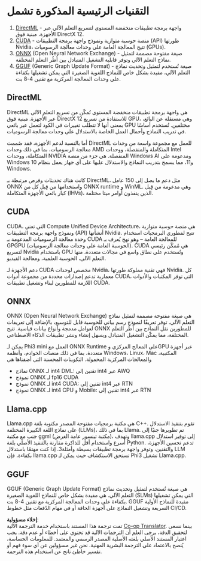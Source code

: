 <!--
CO_OP_TRANSLATOR_METADATA:
{
  "original_hash": "9841486ba4cf2590fabe609b925b00eb",
  "translation_date": "2025-05-07T10:52:21+00:00",
  "source_file": "md/01.Introduction/01/01.Understandingtech.md",
  "language_code": "ar"
}
-->
# التقنيات الرئيسية المذكورة تشمل

1. [DirectML](https://learn.microsoft.com/windows/ai/directml/dml?WT.mc_id=aiml-138114-kinfeylo) - واجهة برمجة تطبيقات منخفضة المستوى لتسريع التعلم الآلي عبر الأجهزة، مبنية فوق DirectX 12.
2. [CUDA](https://blogs.nvidia.com/blog/what-is-cuda-2/) - منصة حوسبة متوازية ونموذج واجهة برمجة التطبيقات (API) طورتها Nvidia، تتيح المعالجة العامة على وحدات معالجة الرسوميات (GPUs).
3. [ONNX](https://onnx.ai/) (Open Neural Network Exchange) - صيغة مفتوحة مصممة لتمثيل نماذج التعلم الآلي وتوفر قابلية التشغيل المتبادل بين أُطُر التعلم المختلفة.
4. [GGUF](https://github.com/ggerganov/ggml/blob/master/docs/gguf.md) (Generic Graph Update Format) - صيغة تُستخدم لتمثيل وتحديث نماذج التعلم الآلي، مفيدة بشكل خاص للنماذج اللغوية الصغيرة التي يمكن تشغيلها بكفاءة على وحدات المعالجة المركزية مع تقنين 4-8 بت.

## DirectML

DirectML هي واجهة برمجة تطبيقات منخفضة المستوى تُمكّن من تسريع التعلم الآلي عبر الأجهزة. مبنية فوق DirectX 12 للاستفادة من تسريع GPU، وهي مستقلة عن البائع، بمعنى أنها لا تتطلب تغييرات في الكود لتعمل عبر بائعي GPU مختلفين. تُستخدم أساسًا في تدريب النماذج وأحمال العمل الخاصة بالاستدلال على وحدات معالجة الرسوميات.

أما بالنسبة لدعم الأجهزة، فقد صُممت DirectML للعمل مع مجموعة واسعة من وحدات معالجة الرسوميات، بما في ذلك وحدات AMD المتكاملة والمنفصلة، ووحدات Intel المتكاملة، ووحدات NVIDIA المنفصلة. هي جزء من منصة Windows AI ومدعومة على Windows 10 و11، مما يسمح بتدريب النماذج والاستدلال عليها على أي جهاز يعمل بنظام Windows.

كانت هناك تحديثات وفرص مرتبطة بـ DirectML، مثل دعم ما يصل إلى 150 عامل ONNX واستخدامها من قِبل كل من ONNX runtime و WinML. وهي مدعومة من قِبل كبار بائعي الأجهزة المتكاملة (IHVs)، الذين ينفذون أوامر ميتا مختلفة.

## CUDA

CUDA، التي تعني Compute Unified Device Architecture، هي منصة حوسبة متوازية ونموذج واجهة برمجة التطبيقات (API) أنشأتها Nvidia. تتيح لمطوري البرمجيات استخدام وحدة معالجة الرسوميات المدعومة بـ CUDA للمعالجة العامة – وهو نهج يُعرف بـ GPGPU (الحوسبة العامة على وحدات معالجة الرسوميات). CUDA هي مُمكّن رئيسي لتسريع Nvidia باستخدام GPU وتُستخدم على نطاق واسع في مجالات متعددة، منها التعلم الآلي، الحوسبة العلمية، ومعالجة الفيديو.

دعم الأجهزة لـ CUDA مخصص لوحدات Nvidia، فهي تقنية مملوكة طورتها Nvidia. كل معمارية تدعم إصدارات محددة من مجموعة أدوات CUDA، التي توفر المكتبات والأدوات اللازمة للمطورين لبناء وتشغيل تطبيقات CUDA.

## ONNX

ONNX (Open Neural Network Exchange) هي صيغة مفتوحة مصممة لتمثيل نماذج التعلم الآلي. توفر تعريفًا لنموذج رسم بياني للحوسبة قابل للتوسيع، بالإضافة إلى تعريفات لعوامل مدمجة وأنواع بيانات قياسية. تتيح ONNX للمطورين نقل النماذج بين أُطُر التعلم المختلفة، مما يمكّن التشغيل المتبادل ويسهل إنشاء ونشر تطبيقات الذكاء الاصطناعي.

يمكن لـ Phi3 mini العمل مع ONNX Runtime على المعالج المركزي وGPU عبر أجهزة متعددة، بما في ذلك منصات الخوادم، وأنظمة Windows، Linux، Mac المكتبية، والمعالجات المركزية المحمولة.
التكوينات المحسنة التي أضفناها هي

- نماذج ONNX لـ int4 DML: تقنين إلى int4 عبر AWQ
- نموذج ONNX لـ fp16 CUDA
- نموذج ONNX لـ int4 CUDA: تقنين إلى int4 عبر RTN
- نموذج ONNX لـ int4 CPU و Mobile: تقنين إلى int4 عبر RTN

## Llama.cpp

Llama.cpp هي مكتبة برمجيات مفتوحة المصدر مكتوبة بلغة C++. تقوم بتنفيذ الاستدلال على نماذج اللغة الكبيرة المختلفة (LLMs)، بما في ذلك Llama. تم تطويرها جنبًا إلى جنب مع مكتبة ggml (مكتبة تينسور عامة الغرض)، وتهدف llama.cpp إلى توفير استدلال أسرع واستخدام أقل للذاكرة مقارنة بالتنفيذ الأصلي بلغة Python. تدعم تحسين الأجهزة، والتقنين، وتوفر واجهة برمجة تطبيقات بسيطة وأمثلة3. إذا كنت مهتمًا باستدلال LLM بكفاءة، فإن llama.cpp تستحق الاستكشاف حيث يمكن لـ Phi3 تشغيل Llama.cpp.

## GGUF

GGUF (Generic Graph Update Format) هي صيغة تُستخدم لتمثيل وتحديث نماذج التعلم الآلي. هي مفيدة بشكل خاص للنماذج اللغوية الصغيرة (SLMs) التي يمكن تشغيلها بكفاءة على وحدات المعالجة المركزية مع تقنين 4-8 بت. GGUF مفيدة للنماذج الأولية السريعة وتشغيل النماذج على أجهزة الحافة أو في مهام الدُفعات مثل خطوط CI/CD.

**إخلاء مسؤولية**:  
تمت ترجمة هذا المستند باستخدام خدمة الترجمة الآلية [Co-op Translator](https://github.com/Azure/co-op-translator). بينما نسعى لتحقيق الدقة، يرجى العلم أن الترجمات الآلية قد تحتوي على أخطاء أو عدم دقة. يجب اعتبار المستند الأصلي بلغته الأصلية المصدر الرسمي والمعتمد. للمعلومات الحساسة، يُنصح بالاعتماد على الترجمة البشرية المهنية. نحن غير مسؤولين عن أي سوء فهم أو تفسير خاطئ ناتج عن استخدام هذه الترجمة.